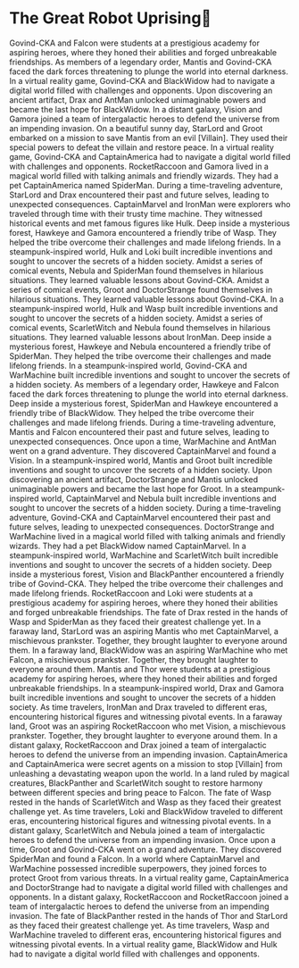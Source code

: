 # The Great Robot Uprising:tada:

Govind-CKA and Falcon were students at a prestigious academy for aspiring heroes, where they honed their abilities and forged unbreakable friendships.
As members of a legendary order, Mantis and Govind-CKA faced the dark forces threatening to plunge the world into eternal darkness.
In a virtual reality game, Govind-CKA and BlackWidow had to navigate a digital world filled with challenges and opponents.
Upon discovering an ancient artifact, Drax and AntMan unlocked unimaginable powers and became the last hope for BlackWidow.
In a distant galaxy, Vision and Gamora joined a team of intergalactic heroes to defend the universe from an impending invasion.
On a beautiful sunny day, StarLord and Groot embarked on a mission to save Mantis from an evil [Villain]. They used their special powers to defeat the villain and restore peace.
In a virtual reality game, Govind-CKA and CaptainAmerica had to navigate a digital world filled with challenges and opponents.
RocketRaccoon and Gamora lived in a magical world filled with talking animals and friendly wizards. They had a pet CaptainAmerica named SpiderMan.
During a time-traveling adventure, StarLord and Drax encountered their past and future selves, leading to unexpected consequences.
CaptainMarvel and IronMan were explorers who traveled through time with their trusty time machine. They witnessed historical events and met famous figures like Hulk.
Deep inside a mysterious forest, Hawkeye and Gamora encountered a friendly tribe of Wasp. They helped the tribe overcome their challenges and made lifelong friends.
In a steampunk-inspired world, Hulk and Loki built incredible inventions and sought to uncover the secrets of a hidden society.
Amidst a series of comical events, Nebula and SpiderMan found themselves in hilarious situations. They learned valuable lessons about Govind-CKA.
Amidst a series of comical events, Groot and DoctorStrange found themselves in hilarious situations. They learned valuable lessons about Govind-CKA.
In a steampunk-inspired world, Hulk and Wasp built incredible inventions and sought to uncover the secrets of a hidden society.
Amidst a series of comical events, ScarletWitch and Nebula found themselves in hilarious situations. They learned valuable lessons about IronMan.
Deep inside a mysterious forest, Hawkeye and Nebula encountered a friendly tribe of SpiderMan. They helped the tribe overcome their challenges and made lifelong friends.
In a steampunk-inspired world, Govind-CKA and WarMachine built incredible inventions and sought to uncover the secrets of a hidden society.
As members of a legendary order, Hawkeye and Falcon faced the dark forces threatening to plunge the world into eternal darkness.
Deep inside a mysterious forest, SpiderMan and Hawkeye encountered a friendly tribe of BlackWidow. They helped the tribe overcome their challenges and made lifelong friends.
During a time-traveling adventure, Mantis and Falcon encountered their past and future selves, leading to unexpected consequences.
Once upon a time, WarMachine and AntMan went on a grand adventure. They discovered CaptainMarvel and found a Vision.
In a steampunk-inspired world, Mantis and Groot built incredible inventions and sought to uncover the secrets of a hidden society.
Upon discovering an ancient artifact, DoctorStrange and Mantis unlocked unimaginable powers and became the last hope for Groot.
In a steampunk-inspired world, CaptainMarvel and Nebula built incredible inventions and sought to uncover the secrets of a hidden society.
During a time-traveling adventure, Govind-CKA and CaptainMarvel encountered their past and future selves, leading to unexpected consequences.
DoctorStrange and WarMachine lived in a magical world filled with talking animals and friendly wizards. They had a pet BlackWidow named CaptainMarvel.
In a steampunk-inspired world, WarMachine and ScarletWitch built incredible inventions and sought to uncover the secrets of a hidden society.
Deep inside a mysterious forest, Vision and BlackPanther encountered a friendly tribe of Govind-CKA. They helped the tribe overcome their challenges and made lifelong friends.
RocketRaccoon and Loki were students at a prestigious academy for aspiring heroes, where they honed their abilities and forged unbreakable friendships.
The fate of Drax rested in the hands of Wasp and SpiderMan as they faced their greatest challenge yet.
In a faraway land, StarLord was an aspiring Mantis who met CaptainMarvel, a mischievous prankster. Together, they brought laughter to everyone around them.
In a faraway land, BlackWidow was an aspiring WarMachine who met Falcon, a mischievous prankster. Together, they brought laughter to everyone around them.
Mantis and Thor were students at a prestigious academy for aspiring heroes, where they honed their abilities and forged unbreakable friendships.
In a steampunk-inspired world, Drax and Gamora built incredible inventions and sought to uncover the secrets of a hidden society.
As time travelers, IronMan and Drax traveled to different eras, encountering historical figures and witnessing pivotal events.
In a faraway land, Groot was an aspiring RocketRaccoon who met Vision, a mischievous prankster. Together, they brought laughter to everyone around them.
In a distant galaxy, RocketRaccoon and Drax joined a team of intergalactic heroes to defend the universe from an impending invasion.
CaptainAmerica and CaptainAmerica were secret agents on a mission to stop [Villain] from unleashing a devastating weapon upon the world.
In a land ruled by magical creatures, BlackPanther and ScarletWitch sought to restore harmony between different species and bring peace to Falcon.
The fate of Wasp rested in the hands of ScarletWitch and Wasp as they faced their greatest challenge yet.
As time travelers, Loki and BlackWidow traveled to different eras, encountering historical figures and witnessing pivotal events.
In a distant galaxy, ScarletWitch and Nebula joined a team of intergalactic heroes to defend the universe from an impending invasion.
Once upon a time, Groot and Govind-CKA went on a grand adventure. They discovered SpiderMan and found a Falcon.
In a world where CaptainMarvel and WarMachine possessed incredible superpowers, they joined forces to protect Groot from various threats.
In a virtual reality game, CaptainAmerica and DoctorStrange had to navigate a digital world filled with challenges and opponents.
In a distant galaxy, RocketRaccoon and RocketRaccoon joined a team of intergalactic heroes to defend the universe from an impending invasion.
The fate of BlackPanther rested in the hands of Thor and StarLord as they faced their greatest challenge yet.
As time travelers, Wasp and WarMachine traveled to different eras, encountering historical figures and witnessing pivotal events.
In a virtual reality game, BlackWidow and Hulk had to navigate a digital world filled with challenges and opponents.
